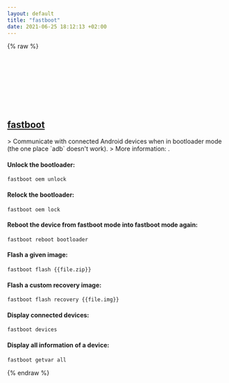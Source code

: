 ```yaml
---
layout: default
title: "fastboot"
date: 2021-06-25 18:12:13 +02:00
---
```

{% raw %}
<h2 id="fastboot">
  <a href="/en/common/fastboot.html">fastboot</a> <a href="#fastboot"><svg class="icon">
    <use href="/assets/images/unicode_sprite.svg#link" />
  </svg></a>
</h2>
> Communicate with connected Android devices when in bootloader mode (the one place `adb` doesn't work).
> More information: <https://android.googlesource.com/platform/system/core/+/master/fastboot/#fastboot>.

#### Unlock the bootloader:
```shell
fastboot oem unlock
```
#### Relock the bootloader:
```shell
fastboot oem lock
```
#### Reboot the device from fastboot mode into fastboot mode again:
```shell
fastboot reboot bootloader
```
#### Flash a given image:
```shell
fastboot flash {{file.zip}}
```
#### Flash a custom recovery image:
```shell
fastboot flash recovery {{file.img}}
```
#### Display connected devices:
```shell
fastboot devices
```
#### Display all information of a device:
```shell
fastboot getvar all
```
{% endraw %}